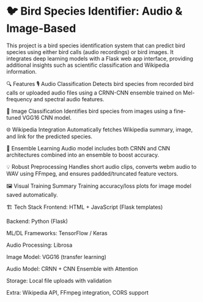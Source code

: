 # 🐦 Bird Species Identifier: Audio & Image-Based
This project is a bird species identification system that can predict bird species using either bird calls (audio recordings) or bird images. It integrates deep learning models with a Flask web app interface, providing additional insights such as scientific classification and Wikipedia information.

🔍 Features
🎙️ Audio Classification
Detects bird species from recorded bird calls or uploaded audio files using a CRNN-CNN ensemble trained on Mel-frequency and spectral audio features.

📸 Image Classification
Identifies bird species from images using a fine-tuned VGG16 CNN model.

🌐 Wikipedia Integration
Automatically fetches Wikipedia summary, image, and link for the predicted species.

🧠 Ensemble Learning
Audio model includes both CRNN and CNN architectures combined into an ensemble to boost accuracy.

💡 Robust Preprocessing
Handles short audio clips, converts webm audio to WAV using FFmpeg, and ensures padded/truncated feature vectors.

🖼️ Visual Training Summary
Training accuracy/loss plots for image model saved automatically.

🏗️ Tech Stack
Frontend: HTML + JavaScript (Flask templates)

Backend: Python (Flask)

ML/DL Frameworks: TensorFlow / Keras

Audio Processing: Librosa

Image Model: VGG16 (transfer learning)

Audio Model: CRNN + CNN Ensemble with Attention

Storage: Local file uploads with validation

Extra: Wikipedia API, FFmpeg integration, CORS support

